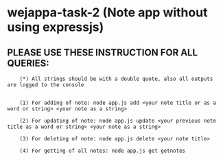 # wejappa-task-2 (Note app without using expressjs)
## PLEASE  USE THESE INSTRUCTION FOR ALL QUERIES:
        (*) All strings should be with a double quote, also all outputs are logged to the console
        

        (1) For adding of note: node app.js add <your note title or as a word or string> <your note as a string>

        (2) For updating of note: node app.js update <your previous note title as a word or string> <your note as a string>

        (3) For deleting of note: node app.js delete <your note title>

        (4) For getting of all notes: node app.js get getnotes
